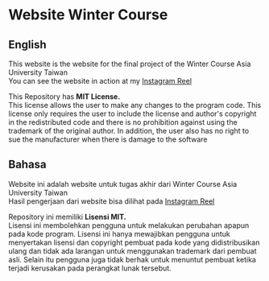 # Website Winter Course

## English
This website is the website for the final project of the Winter Course Asia University Taiwan     
You can see the website in action at my [Instagram Reel](https://www.instagram.com/reel/Cgrjr8UoJnP/)

This Repository has **MIT License.**   
This license allows the user to make any changes to the program code. This license only requires the user to include the license and author's copyright in the redistributed code and there is no prohibition against using the trademark of the original author. In addition, the user also has no right to sue the manufacturer when there is damage to the software

## Bahasa
Website ini adalah website untuk tugas akhir dari Winter Course Asia University Taiwan   
Hasil pengerjaan dari website bisa dilihat pada [Instagram Reel](https://www.instagram.com/reel/Cgrjr8UoJnP/)

Repository ini memiliki **Lisensi MIT.**      
Lisensi ini membolehkan pengguna untuk melakukan perubahan apapun pada kode program. Lisensi ini hanya mewajibkan pengguna untuk menyertakan lisensi dan copyright pembuat pada kode yang didistribusikan ulang dan tidak ada larangan untuk menggunakan trademark dari pembuat asli. Selain itu pengguna juga tidak berhak untuk menuntut pembuat ketika terjadi kerusakan pada perangkat lunak tersebut.
